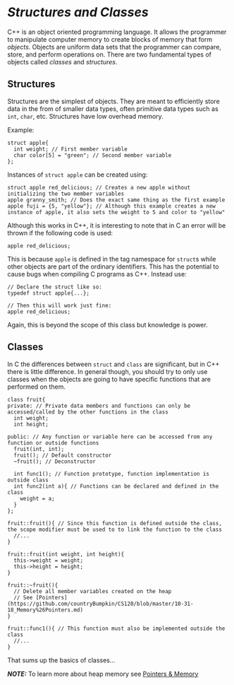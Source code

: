 # _**Structures and Classes**_ #
C++ is an object oriented programming language. It allows the programmer to manipulate computer memory to create blocks of memory that form _objects_. Objects are uniform data sets that the programmer can compare, store, and perform operations on. There are two fundamental types of objects called _classes_ and _structures_.

## Structures ##
Structures are the simplest of objects. They are meant to efficiently store data in the from of smaller data types, often primitive data types such as ``int``, ``char``, etc. Structures have low overhead memory.

Example:
    
    struct apple{
      int weight; // First member variable
      char color[5] = "green"; // Second member variable
    };
    
Instances of ``struct apple`` can be created using:

    struct apple red_delicious; // Creates a new apple without initializing the two member variables
    apple granny_smith; // Does the exact same thing as the first example
    apple fuji = {5, "yellow"}; // Although this example creates a new instance of apple, it also sets the weight to 5 and color to "yellow"
    
    
Although this works in C++, it is interesting to note that in C an error will be thrown if the following code is used:

    apple red_delicious;
   
This is because ``apple`` is defined in the tag namespace for ``struct``s while other objects are part of the ordinary identifiers. This has the potential to cause bugs when compiling C programs as C++. Instead use:
    
    // Declare the struct like so:
    typedef struct apple{...};

    // Then this will work just fine:
    apple red_delicious;
    
Again, this is beyond the scope of this class but knowledge is power.

## Classes ##
In C the differences between ``struct`` and ``class`` are significant, but in C++ there is little difference. In general though, you should try to only use classes when the objects are going to have specific functions that are performed on them.

    class fruit{
    private: // Private data members and functions can only be accessed/called by the other functions in the class
      int weight;
      int height;
      
    public: // Any function or variable here can be accessed from any function or outside functions
      fruit(int, int);
      fruit(); // Default constructor
      ~fruit(); // Deconstructor
      
      int func1(); // Function prototype, function implementation is outside class
      int func2(int a){ // Functions can be declared and defined in the class
        weight = a;
      }
    };
    
    fruit::fruit(){ // Since this function is defined outside the class, the scope modifier must be used to to link the function to the class
      //...
    }
    
    fruit::fruit(int weight, int height){
      this->weight = weight;
      this->height = height;
    }
    
    fruit::~fruit(){
      // Delete all member variables created on the heap
      // See [Pointers](https://github.com/countryBumpkin/CS120/blob/master/10-31-18_Memory%26Pointers.md)
    }
    
    fruit::func1(){ // This function must also be implemented outside the class
      //...
    }
    
 That sums up the basics of classes...
 
_**NOTE:**_ To learn more about heap memory see [Pointers & Memory]()
